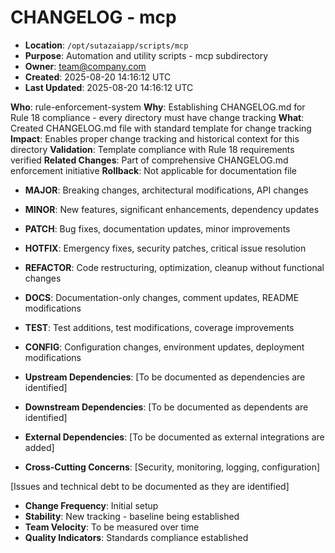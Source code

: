 # CHANGELOG - mcp

- **Location**: `/opt/sutazaiapp/scripts/mcp`
- **Purpose**: Automation and utility scripts - mcp subdirectory
- **Owner**: team@company.com
- **Created**: 2025-08-20 14:16:12 UTC
- **Last Updated**: 2025-08-20 14:16:12 UTC


**Who**: rule-enforcement-system
**Why**: Establishing CHANGELOG.md for Rule 18 compliance - every directory must have change tracking
**What**: Created CHANGELOG.md file with standard template for change tracking
**Impact**: Enables proper change tracking and historical context for this directory
**Validation**: Template compliance with Rule 18 requirements verified
**Related Changes**: Part of comprehensive CHANGELOG.md enforcement initiative
**Rollback**: Not applicable for documentation file

- **MAJOR**: Breaking changes, architectural modifications, API changes
- **MINOR**: New features, significant enhancements, dependency updates  
- **PATCH**: Bug fixes, documentation updates, minor improvements
- **HOTFIX**: Emergency fixes, security patches, critical issue resolution
- **REFACTOR**: Code restructuring, optimization, cleanup without functional changes
- **DOCS**: Documentation-only changes, comment updates, README modifications
- **TEST**: Test additions, test modifications, coverage improvements
- **CONFIG**: Configuration changes, environment updates, deployment modifications

- **Upstream Dependencies**: [To be documented as dependencies are identified]
- **Downstream Dependencies**: [To be documented as dependents are identified]
- **External Dependencies**: [To be documented as external integrations are added]
- **Cross-Cutting Concerns**: [Security, monitoring, logging, configuration]

[Issues and technical debt to be documented as they are identified]

- **Change Frequency**: Initial setup
- **Stability**: New tracking - baseline being established
- **Team Velocity**: To be measured over time
- **Quality Indicators**: Standards compliance established
